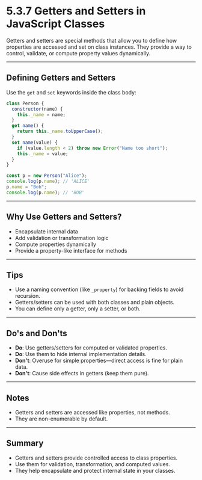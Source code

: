 # 5.3.7 Getters and Setters in JavaScript Classes

Getters and setters are special methods that allow you to define how properties are accessed and set on class instances. They provide a way to control, validate, or compute property values dynamically.

---

## Defining Getters and Setters

Use the `get` and `set` keywords inside the class body:

```js
class Person {
  constructor(name) {
    this._name = name;
  }
  get name() {
    return this._name.toUpperCase();
  }
  set name(value) {
    if (value.length < 2) throw new Error("Name too short");
    this._name = value;
  }
}

const p = new Person("Alice");
console.log(p.name); // 'ALICE'
p.name = "Bob";
console.log(p.name); // 'BOB'
```

---

## Why Use Getters and Setters?

- Encapsulate internal data
- Add validation or transformation logic
- Compute properties dynamically
- Provide a property-like interface for methods

---

## Tips

- Use a naming convention (like `_property`) for backing fields to avoid recursion.
- Getters/setters can be used with both classes and plain objects.
- You can define only a getter, only a setter, or both.

---

## Do's and Don'ts

- **Do**: Use getters/setters for computed or validated properties.
- **Do**: Use them to hide internal implementation details.
- **Don't**: Overuse for simple properties—direct access is fine for plain data.
- **Don't**: Cause side effects in getters (keep them pure).

---

## Notes

- Getters and setters are accessed like properties, not methods.
- They are non-enumerable by default.

---

## Summary

- Getters and setters provide controlled access to class properties.
- Use them for validation, transformation, and computed values.
- They help encapsulate and protect internal state in your classes.
